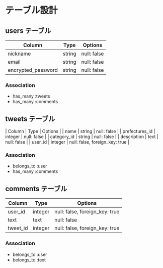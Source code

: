 # テーブル設計

## users テーブル

| Column             | Type   | Options     |
| ------------------ | ------ | ----------- |
| nickname           | string | null: false |
| email              | string | null: false |
| encrypted_password | string | null: false |

### Association

- has_many :tweets
- has_many :comments

## tweets テーブル

| Column            | Type    | Options                        |
| name              | string  | null: false                    |
| prefectures_id    | integer | null: false                    |
| category_id       | string  | null: false                    |
| description       | text    | null: false                    |
| user_id           | integer | null: false, foreign_key: true |

### Association

- belongs_to :user
- has_many :comments

## comments テーブル

| Column    | Type    | Options                        |
| --------- | ------- | ------------------------------ |
| user_id   | integer | null: false, foreign_key: true |
| text      | text    | null: false                    |
| tweet_id  | integer | null: false, foreign_key: true |

### Association

- belongs_to :user
- belongs_to :text
